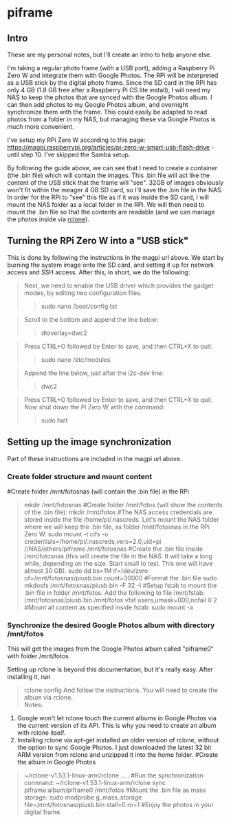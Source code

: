 # piframe
## Intro

These are my personal notes, but I'll create an intro to help anyone else.

I'm taking a regular photo frame (with a USB port), adding a Raspberry Pi Zero W and integrate them with Google Photos. The RPi will be interpreted as a USB stick by the digital photo frame. Since the SD card in the RPi has only 4 GB (1.8 GB free after a Raspberry Pi OS lite install), I will need my NAS to keep the photos that are synced with the Google Photos album. I can then add photos to my Google Photos album, and overnight synchronize them with the frame. This could easily be adapted to read photos from a folder in my NAS, but managing these via Google Photos is much more convenient.

I've setup my RPi Zero W according to this page: https://magpi.raspberrypi.org/articles/pi-zero-w-smart-usb-flash-drive - until step 10. I've skipped the Samba setup.

By following the guide above, we can see that I need to create a container (the .bin file) which will contain the images. This .bin file will act like the content of the USB stick that the frame will "see". 32GB of images obviously won't fit within the meager 4 GB SD card, so I'll save the .bin file in the NAS. In order for the RPi to "see" this file as if it was inside the SD card, I will mount the NAS folder as a local folder in the RPi. We will then need to mount the .bin file so that the contents are readable (and we can manage the photos inside via [rclone](www.rclone.org)).

## Turning the RPi Zero W into a "USB stick"

This is done by following the instructions in the magpi url above. We start by burning the system image onto the SD card, and setting it up for network access and SSH access. After this, in short, we do the following:

> Next, we need to enable the USB driver which provides the gadget modes, by editing two configuration files.
>>	sudo nano /boot/config.txt

> Scroll to the bottom and append the line below:
>>	dtoverlay=dwc2

> Press CTRL+O followed by Enter to save, and then CTRL+X to quit.
>>	sudo nano /etc/modules

> Append the line below, just after the i2c-dev line:
>>	dwc2

> Press CTRL+O followed by Enter to save, and then CTRL+X to quit.
> Now shut down the Pi Zero W with the command:
>>	sudo halt

## Setting up the image synchronization 
Part of these instructions are included in the magpi url above.
### Create folder structure and mount content
#Create folder /mnt/fotosnas (will contain the .bin file) in the RPi
> mkdir /mnt/fotosnas
#Create folder /mnt/fotos (will show the contents of the .bin file):
> mkdir /mnt/fotos
#The NAS access credentials are stored inside the file /home/pi/.nascreds. Let's mount the NAS folder where we will keep the .bin file, as folder /mnt/fotosnas in the RPi Zero W:
> sudo mount -t cifs -o credentials=/home/pi/.nascreds,vers=2.0,uid=pi //NAS/others/piframe /mnt/fotosnas
#Create the .bin file inside /mnt/fotosnas (this will create the file in the NAS. It will take a long while, depending on the size. Start small to test. This one will have almost 30 GB).
> sudo dd bs=1M if=/dev/zero of=/mnt/fotosnas/piusb.bin count=30000 
#Format the .bin file
sudo mkdosfs /mnt/fotosnas/piusb.bin -F 32 -I
#Setup fstab to mount the .bin file in folder /mnt/fotos. Add the following to file /mnt/fstab:
> /mnt/fotosnas/piusb.bin /mnt/fotos vfat users,umask=000,nofail 0 2
#Mount all content as specified inside fstab:
sudo mount -a 

### Synchronize the desired Google Photos album with directory /mnt/fotos
This will get the images from the Google Photos album called "piframe0" with folder /mnt/fotos. 

Setting up rclone is beyond this documentation, but it's really easy. After installing it, run  
> rclone config 
And follow the instructions. You will need to create the album via rclone.  
Notes: 
1. Google won't let rclone touch the current albums in Google Photos via the current version of its API. This is why you need to create an album with rclone itself.
2. Installing rclone via apt-get installed an older version of rclone, without the option to sync Google Photos. I just downloaded the latest 32 bit ARM version from rclone and unzipped it into the home folder. 
#Create the album in Google Photos 
> ~/rclone-v1.53.1-linux-arm/rclone ..... 
#Run the synchronization command: 
~/rclone-v1.53.1-linux-arm/rclone sync piframe:album/piframe0 /mnt/fotos 
#Mount the .bin file as mass storage: 
sudo modprobe g_mass_storage file=/mnt/fotosnas/piusb.bin stall=0 ro=1 
#Enjoy the photos in your digital frame. 
